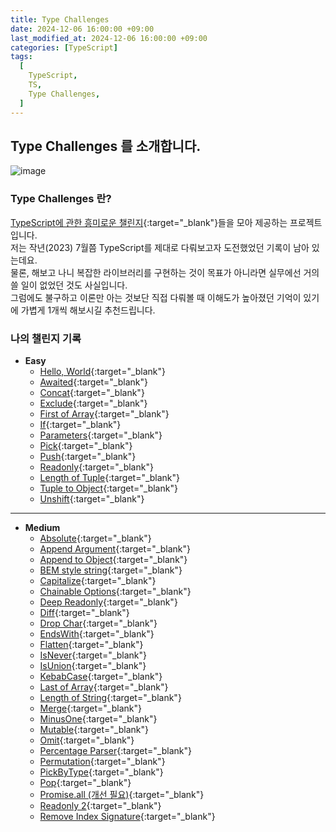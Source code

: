 ```yaml
---
title: Type Challenges
date: 2024-12-06 16:00:00 +09:00
last_modified_at: 2024-12-06 16:00:00 +09:00
categories: [TypeScript]
tags:
  [
    TypeScript,
    TS,
    Type Challenges,
  ]
---
```


## Type Challenges 를 소개합니다.
![image](https://github.com/user-attachments/assets/354a59eb-e97d-41b4-86ab-57e4cab88621)

### Type Challenges 란?
[TypeScript에 관한 흥미로운 챌린지](https://ghaiklor.github.io/type-challenges-solutions/en/){:target="_blank"}들을 모아 제공하는 프로젝트입니다.  
저는 작년(2023) 7월쯤 TypeScript를 제대로 다뤄보고자 도전했었던 기록이 남아 있는데요.  
물론, 해보고 나니 복잡한 라이브러리를 구현하는 것이 목표가 아니라면 실무에선 거의 쓸 일이 없었던 것도 사실입니다.  
그럼에도 불구하고 이론만 아는 것보단 직접 다뤄볼 때 이해도가 높아졌던 기억이 있기에 가볍게 1개씩 해보시길 추천드립니다.  

### 나의 챌린지 기록
- **Easy**  
  - [Hello, World](https://www.notion.so/1-Hello-World-61033b49401447568abd0a144d4d2345?pvs=21){:target="_blank"}    
  - [Awaited](https://www.notion.so/2-Awaited-f95c90dea204400e9bf79915cc49e504?pvs=21){:target="_blank"}    
  - [Concat](https://www.notion.so/3-Concat-ecee2ab21b204a42be3a02a812e2c0f3?pvs=21){:target="_blank"}    
  - [Exclude](https://www.notion.so/4-Exclude-5dc8622f34594c0995d28cc95f915425?pvs=21){:target="_blank"}    
  - [First of Array](https://www.notion.so/5-First-of-Array-f853508224f14274984b15ac74b6cb90?pvs=21){:target="_blank"}    
  - [If](https://www.notion.so/6-If-e90969eae8524982ae732f25064af9ca?pvs=21){:target="_blank"}    
  - [Parameters](https://www.notion.so/8-Parameters-82666ffcf6d240d29728d2e69f6d3c07?pvs=21){:target="_blank"}    
  - [Pick](https://www.notion.so/9-Pick-88a15694994c4829b5019b32002082ab?pvs=21){:target="_blank"}    
  - [Push](https://www.notion.so/10-Push-aec389cbd1a645c481888c52928f4c7c?pvs=21){:target="_blank"}    
  - [Readonly](https://www.notion.so/11-Readonly-47b59bd8656d48d5b6305810ddf590de?pvs=21){:target="_blank"}    
  - [Length of Tuple](https://www.notion.so/13-Length-of-Tuple-07935f2bd214496c849fb97dca05f822?pvs=21){:target="_blank"}    
  - [Tuple to Object](https://www.notion.so/12-Tuple-to-Object-e67e0cb1da4b44aca3f40f9d6909006c?pvs=21){:target="_blank"}      
  - [Unshift](https://www.notion.so/13-Unshift-55cd221016ed4f35aa070a46926c0f2a?pvs=21){:target="_blank"}    

----

- **Medium**  
  - [Absolute](https://www.notion.so/14-Absolute-81e2e14fce5e4b5cad7d69d790283ee9?pvs=21){:target="_blank"}  
  - [Append Argument](https://www.notion.so/15-Append-Argument-2c64da4d510e4d329541fe24a02488fc?pvs=21){:target="_blank"}  
  - [Append to Object](https://www.notion.so/16-Append-to-Object-44a653d641aa43d2be14fbd74e6caf5e?pvs=21){:target="_blank"}  
  - [BEM style string](https://www.notion.so/17-BEM-style-string-a753e7c13da54881a06e442424ced99e?pvs=21){:target="_blank"}  
  - [Capitalize](https://www.notion.so/18-Capitalize-2e8d2add79fb483ab21c87ac4535dba1?pvs=21){:target="_blank"}  
  - [Chainable Options](https://www.notion.so/19-Chainable-Options-10ab2d8e47744c3d86e07d61f6aba641?pvs=21){:target="_blank"}  
  - [Deep Readonly](https://www.notion.so/20-Deep-Readonly-48a69098236d47d08548c9d77657d00f?pvs=21){:target="_blank"}  
  - [Diff](https://www.notion.so/21-Diff-6478e2dcff5e47e885669217ccc36b9b?pvs=21){:target="_blank"}  
  - [Drop Char](https://www.notion.so/22-Drop-Char-6f6f5d48a0c643349ce55c25c9c9f5d3?pvs=21){:target="_blank"}  
  - [EndsWith](https://www.notion.so/23-EndsWith-705af1e5bbbf4e9a8146d1d4f17f7e71?pvs=21){:target="_blank"}  
  - [Flatten](https://www.notion.so/24-Flatten-24d765118a4e42bcae69f493a7142946?pvs=21){:target="_blank"}  
  - [IsNever](https://www.notion.so/25-IsNever-d14081b4833d450fb3c2ca90b7e3137c?pvs=21){:target="_blank"}  
  - [IsUnion](https://www.notion.so/26-IsUnion-b8f4739dfc8742259477a369735d9a66?pvs=21){:target="_blank"}  
  - [KebabCase](https://www.notion.so/27-KebabCase-b20f40cac4604563886562a85fa69606?pvs=21){:target="_blank"}  
  - [Last of Array](https://www.notion.so/28-Last-of-Array-b0c6ba01410247dcae1636b0e2faed5b?pvs=21){:target="_blank"}  
  - [Length of String](https://www.notion.so/29-Length-of-String-97896c982f41407b82a64737e8527c34?pvs=21){:target="_blank"}  
  - [Merge](https://www.notion.so/30-Merge-259a80eb15924d46bc135239c7f8cf2b?pvs=21){:target="_blank"}  
  - [MinusOne](https://www.notion.so/31-MinusOne-a42193ed330a40949b0a5d7547d355de?pvs=21){:target="_blank"}  
  - [Mutable](https://www.notion.so/32-Mutable-6a863dfee7be49ab83255ed5a86f821b?pvs=21){:target="_blank"}  
  - [Omit](https://www.notion.so/33-Omit-dcfd2630c437417799d1f2312abf2399?pvs=21){:target="_blank"}  
  - [Percentage Parser](https://www.notion.so/34-Percentage-Parser-a2396191d9a1490ab30c13fbfdd9730b?pvs=21){:target="_blank"}  
  - [Permutation](https://www.notion.so/35-Permutation-22132cbc018b4b74921e459547f1d6d6?pvs=21){:target="_blank"}  
  - [PickByType](https://www.notion.so/36-PickByType-fa4cba658a624f88bed534625edc278d?pvs=21){:target="_blank"}  
  - [Pop](https://www.notion.so/37-Pop-119625909ea043ea9df46f2cb76db5db?pvs=21){:target="_blank"}  
  - [Promise.all (개선 필요)](https://www.notion.so/38-Promise-all-eaf10f8190714798ad26e1b25f6dc6f0?pvs=21){:target="_blank"}  
  - [Readonly 2](https://www.notion.so/39-Readonly-2-f49af97565f445deb61edd3e98a172ce?pvs=21){:target="_blank"}  
  - [Remove Index Signature](https://www.notion.so/40-Remove-Index-Signature-61f4504fcaf14038ab68a322b1dffed9?pvs=21){:target="_blank"}  
